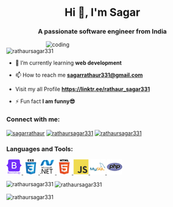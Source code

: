 <h1 align="center">Hi 👋, I'm Sagar</h1>
<h3 align="center">A passionate software engineer from India</h3>

<img align="right" alt="coding" width="400" src="https://user-images.githubusercontent.com/55389276/140866485-8fb1c876-9a8f-4d6a-98dc-08c4981eaf70.gif">

<p align="left"> <img src="https://komarev.com/ghpvc/?username=rathaursagar331&label=Profile%20views&color=0e75b6&style=flat" alt="rathaursagar331" /> </p>

- 🌱 I’m currently learning **web development**


- 📫 How to reach me **sagarrathaur331@gmail.com**

- Visit my all Profile  **https://linktr.ee/rathaur_sagar331**

- ⚡ Fun fact **I am funny😎**

<h3 align="left">Connect with me:</h3>
<p align="left">
<a href="https://fb.com/sagarrathaur" target="blank"><img align="center" src="https://raw.githubusercontent.com/rahuldkjain/github-profile-readme-generator/master/src/images/icons/Social/facebook.svg" alt="sagarrathaur" height="30" width="40" /></a>
<a href="https://instagram.com/rathaursagar331" target="blank"><img align="center" src="https://raw.githubusercontent.com/rahuldkjain/github-profile-readme-generator/master/src/images/icons/Social/instagram.svg" alt="rathaursagar331" height="30" width="40" /></a>
  <a href="https://www.linkedin.com/in/sagarrathaur8287164387/" target="blank"><img align="center" src="https://github.com/user-attachments/assets/ac0dad59-f885-4c55-bf9d-967943eaca6d" alt="rathaursagar331" height="30" width="40" /></a>



<h3 align="left">Languages and Tools:</h3>
<p align="left"> <a href="https://getbootstrap.com" target="_blank" rel="noreferrer"> <img src="https://raw.githubusercontent.com/devicons/devicon/master/icons/bootstrap/bootstrap-plain-wordmark.svg" alt="bootstrap" width="40" height="40"/> </a> <a href="https://www.w3schools.com/css/" target="_blank" rel="noreferrer"> <img src="https://raw.githubusercontent.com/devicons/devicon/master/icons/css3/css3-original-wordmark.svg" alt="css3" width="40" height="40"/> </a> <a href="https://dotnet.microsoft.com/" target="_blank" rel="noreferrer"> <img src="https://raw.githubusercontent.com/devicons/devicon/master/icons/dot-net/dot-net-original-wordmark.svg" alt="dotnet" width="40" height="40"/> </a> <a href="https://www.w3.org/html/" target="_blank" rel="noreferrer"> <img src="https://raw.githubusercontent.com/devicons/devicon/master/icons/html5/html5-original-wordmark.svg" alt="html5" width="40" height="40"/> </a> <a href="https://developer.mozilla.org/en-US/docs/Web/JavaScript" target="_blank" rel="noreferrer"> <img src="https://raw.githubusercontent.com/devicons/devicon/master/icons/javascript/javascript-original.svg" alt="javascript" width="40" height="40"/> </a> <a href="https://www.mysql.com/" target="_blank" rel="noreferrer"> <img src="https://raw.githubusercontent.com/devicons/devicon/master/icons/mysql/mysql-original-wordmark.svg" alt="mysql" width="40" height="40"/> </a> <a href="https://www.php.net" target="_blank" rel="noreferrer"> <img src="https://raw.githubusercontent.com/devicons/devicon/master/icons/php/php-original.svg" alt="php" width="40" height="40"/> </a> </p>

<p><img align="left" src="https://github-readme-stats.vercel.app/api/top-langs?username=rathaursagar331&show_icons=true&locale=en&layout=compact" alt="rathaursagar331" /></p>

<p>&nbsp;<img align="center" src="https://github-readme-stats.vercel.app/api?username=rathaursagar331&show_icons=true&locale=en" alt="rathaursagar331" /></p>

<p><img align="center" src="https://github-readme-streak-stats.herokuapp.com/?user=rathaursagar331&" alt="rathaursagar331" /></p>
